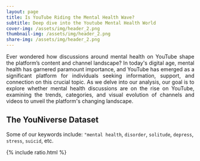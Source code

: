 ```yaml
---
layout: page
title: Is YouTube Riding the Mental Health Wave? 
subtitle: Deep dive into the Youtube Mental Health World 
cover-img: /assets/img/header_2.png
thumbnail-img: /assets/img/header_2.png
share-img: /assets/img/header_2.png
---
```


<div style="text-align: justify"> Ever wondered how discussions around mental health on YouTube shape the platform’s content and channel landscape? In today's digital age, mental health has garnered paramount importance, and YouTube has emerged as a significant platform for individuals seeking information, support, and connection on this crucial topic. As we delve into our analysis, our goal is to explore whether mental health discussions are on the rise on YouTube, examining the trends, categories, and visual evolution of channels and videos to unveil the platform's changing landscape. </div>

## The YouNiverse Dataset

Some of our keywords include: `"mental health`, `disorder`, `solitude`, `depress`, `stress`, `suicid`, etc.

{% include ratio.html %}

